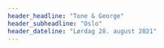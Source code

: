 ```yaml
---
header_headline: "Tone & George"
header_subheadline: "Oslo"
header_dateline: "Lørdag 28. august 2021"
---
```

